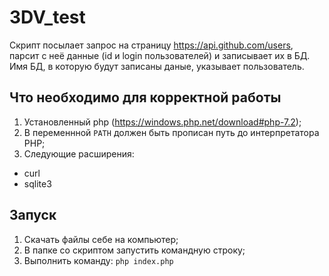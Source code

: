 3DV_test
=========
Скрипт посылает запрос на страницу https://api.github.com/users, парсит с неё данные (id и login пользователей) и записывает их в БД. Имя БД, в которую будут записаны даные, указывает пользователь.

Что необходимо для корректной работы
-----------------------------
1. Установленный php (https://windows.php.net/download#php-7.2);
2. В переменнной `PATH` должен быть прописан путь до интерпретатора PHP;
2. Следующие расширения:
- curl
- sqlite3

Запуск
-----------------------------

1. Скачать файлы себе на компьютер;
2. В папке со скриптом запустить командную строку;
3. Выполнить команду: `php index.php`

